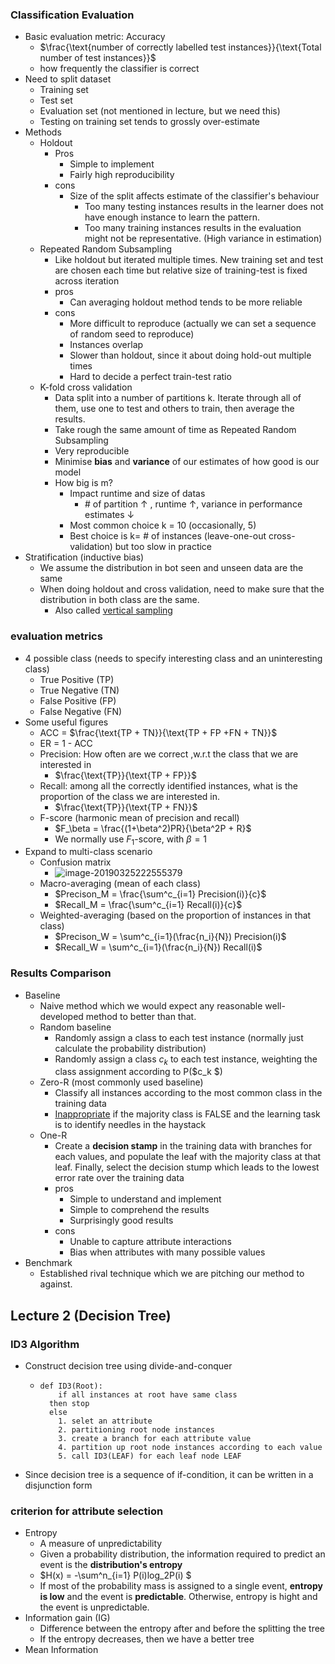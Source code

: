 ### Classification Evaluation

- Basic evaluation metric: Accuracy
  - $\frac{\text{number of correctly labelled test instances}}{\text{Total number of test instances}}$ 
  - how frequently the classifier is correct
- Need to split dataset
  - Training set
  - Test set
  - Evaluation set (not mentioned in lecture, but we need this)
  - Testing on training set tends to grossly over-estimate
- Methods
  - Holdout
    - Pros
      - Simple to implement
      - Fairly high reproducibility
    - cons
      - Size of the split affects estimate of the classifier's behaviour
        - Too many testing instances results in the learner does not have enough instance to learn the pattern.
        - Too many training instances results in the evaluation might not be representative. (High variance in estimation)
  - Repeated Random Subsampling
    - Like holdout but iterated multiple times. New training set and test are chosen each time but relative size of training-test is fixed across iteration
    - pros
      - Can averaging holdout method tends to be more reliable
    - cons
      - More difficult to reproduce (actually we can set a sequence of random seed to reproduce)
      - Instances overlap
      - Slower than holdout, since it about doing hold-out multiple times
      - Hard to decide a perfect train-test ratio
  - K-fold cross validation
    - Data split into a number of partitions k. Iterate through all of them, use one to test and others to train, then average the results.
    - Take rough the same amount of time as Repeated Random Subsampling
    - Very reproducible 
    - Minimise **bias** and **variance** of our estimates of how good is our model
    - How big is m?
      - Impact runtime and size of datas
        - \# of partition $\uparrow$ , runtime $\uparrow$, variance in performance estimates $\downarrow$ 
      - Most common choice k = 10 (occasionally, 5)
      - Best choice is k= \# of instances (leave-one-out cross-validation) but too slow in practice
- Stratification (inductive bias)
  - We assume the distribution in bot seen and unseen data are the same
  - When doing holdout and cross validation, need to make sure that the distribution in both class are the same.
    - Also called <u>vertical sampling</u>

### evaluation metrics

- 4 possible class (needs to specify interesting class and an uninteresting class)
  - True Positive (TP)
  - True Negative (TN)
  - False Positive (FP)
  - False Negative (FN)
- Some useful figures
  - ACC = $\frac{\text{TP + TN}}{\text{TP + FP +FN + TN}}$
  - ER = 1 - ACC
  - Precision: How often are we correct ,w.r.t the class that we are interested in
    - $\frac{\text{TP}}{\text{TP + FP}}$ 
  - Recall: among all the correctly identified instances, what is the proportion of the class we are interested in.
    - $\frac{\text{TP}}{\text{TP + FN}}$ 
  - F-score (harmonic mean of precision and recall)
    - $F_\beta = \frac{(1+\beta^2)PR}{\beta^2P + R}$
    - We normally use $F_1$-score, with $\beta =1$
- Expand to multi-class scenario
  - Confusion matrix
    - ![image-20190325222555379](assets/image-20190325222555379.png)
  - Macro-averaging (mean of each class)
    - $Precison_M = \frac{\sum^c_{i=1} Precision(i)}{c}$
    - $Recall_M = \frac{\sum^c_{i=1} Recall(i)}{c}$
  - Weighted-averaging (based on the proportion of instances in that class)
    - $Precison_W = \sum^c_{i=1}(\frac{n_i}{N}) Precision(i)$
    - $Recall_W = \sum^c_{i=1}(\frac{n_i}{N}) Recall(i)$

### Results Comparison

- Baseline
  - Naive method which we would expect any reasonable well-developed method to better than that.
  - Random baseline
    - Randomly assign a class to each test instance (normally just calculate the probability distribution)
    - Randomly assign a class $c_k$ to each test instance, weighting the class assignment according to P($c_k $)
  - Zero-R (most commonly used baseline)
    - Classify all instances according to the most common class in the training data
    - <u>Inappropriate</u> if the majority class is FALSE and the learning task is to identify needles in the haystack
  - One-R
    - Create a **decision stamp** in the training data with branches for each values, and populate the leaf with the majority class at that leaf. Finally, select the decision stump which leads to the lowest error rate over the training data
    - pros
      - Simple to understand and implement
      - Simple to comprehend the results
      - Surprisingly good results
    - cons
      - Unable to capture attribute interactions
      - Bias when attributes with many possible values 
- Benchmark
  - Established rival technique which we are pitching our method to against.



## Lecture 2 (Decision Tree)

### ID3 Algorithm

- Construct decision tree using divide-and-conquer

  - ```pseudocode
    def ID3(Root):
    	if all instances at root have same class
      then stop
      else
      	1. selet an attribute
      	2. partitioning root node instances
      	3. create a branch for each attribute value
      	4. partition up root node instances according to each value
      	5. call ID3(LEAF) for each leaf node LEAF
    ```

- Since decision tree is a sequence of if-condition, it can be written in a disjunction form

### criterion for attribute selection

- Entropy
  - A measure of unpredictability
  - Given a probability distribution, the information required to predict an event is the **distribution's entropy**
  - $H(x) = -\sum^n_{i=1} P(i)log_2P(i) $
  - If most of the probability mass is assigned to a single event, **entropy is low** and the event is **predictable**. Otherwise, entropy is hight and the event is unpredictable.
- Information gain (IG)
  - Difference between the entropy after and before the splitting the tree
  - If the entropy decreases, then we have a better tree
- Mean Information